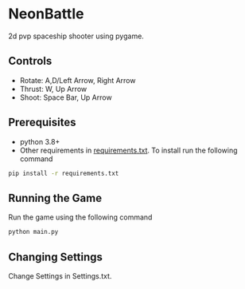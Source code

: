 # NeonBattle
2d pvp spaceship shooter using pygame. 

## Controls

- Rotate: A,D/Left Arrow, Right Arrow
- Thrust: W, Up Arrow
- Shoot: Space Bar, Up Arrow

## Prerequisites
- python 3.8+
- Other requirements in [requirements.txt](https://github.com/advin4603/NeonBattle/blob/master/requirements.txt). To install run the following command
```bash
pip install -r requirements.txt
```

## Running the Game
Run the game using the following command
```bash
python main.py
```

## Changing Settings
Change Settings in Settings.txt.
